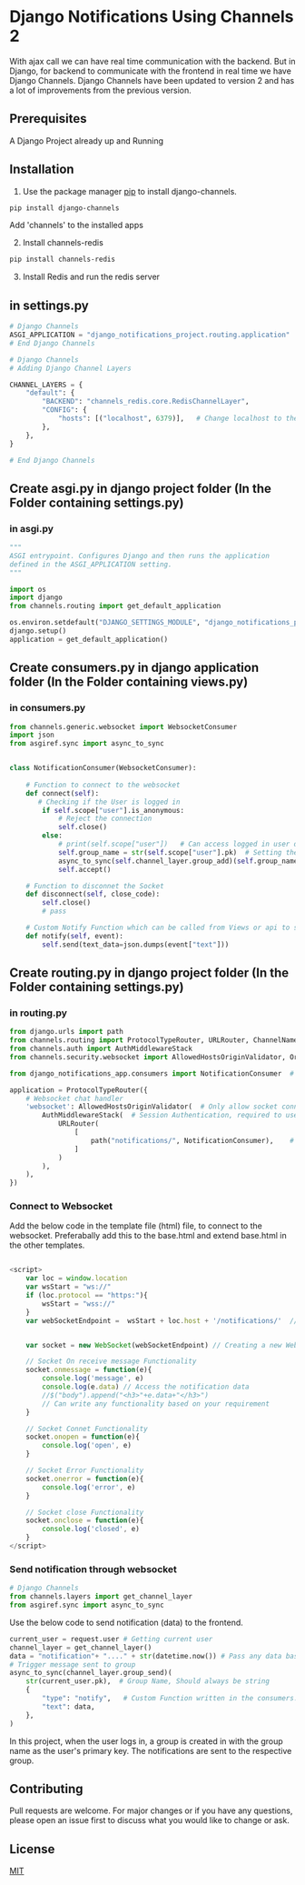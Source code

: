 # Django Notifications Using Channels 2

With ajax call we can have real time communication with the backend. But in Django, for backend to communicate with the frontend in real time we have Django Channels. Django Channels have been updated to version 2 and has a lot of improvements from the previous version. 

## Prerequisites

A Django Project already up and Running

## Installation

1. Use the package manager [pip](https://pip.pypa.io/en/stable/) to install django-channels.

```bash
pip install django-channels
```
Add 'channels' to the installed apps


2. Install channels-redis
```bash
pip install channels-redis
```

3. Install Redis and run the redis server

## in settings.py



```python
# Django Channels
ASGI_APPLICATION = "django_notifications_project.routing.application"    # your_project_name.routing.application
# End Django Channels
```

```python
# Django Channels
# Adding Django Channel Layers

CHANNEL_LAYERS = {
    "default": {
        "BACKEND": "channels_redis.core.RedisChannelLayer",
        "CONFIG": {
            "hosts": [("localhost", 6379)],   # Change localhost to the ip in which you have redis server running on.
        },
    },
}

# End Django Channels
```

## Create asgi.py in django project folder (In the Folder containing settings.py)

### in asgi.py

```python
"""
ASGI entrypoint. Configures Django and then runs the application
defined in the ASGI_APPLICATION setting.
"""

import os
import django
from channels.routing import get_default_application

os.environ.setdefault("DJANGO_SETTINGS_MODULE", "django_notifications_project.settings") #  your_project_name.settings
django.setup()
application = get_default_application()
```


## Create consumers.py in django application folder (In the Folder containing views.py)

### in consumers.py

```python
from channels.generic.websocket import WebsocketConsumer
import json
from asgiref.sync import async_to_sync


class NotificationConsumer(WebsocketConsumer):
    
    # Function to connect to the websocket
    def connect(self):
       # Checking if the User is logged in
        if self.scope["user"].is_anonymous:
            # Reject the connection
            self.close()
        else:
            # print(self.scope["user"])   # Can access logged in user details by using self.scope.user, Can only be used if AuthMiddlewareStack is used in the routing.py
            self.group_name = str(self.scope["user"].pk)  # Setting the group name as the pk of the user primary key as it is unique to each user. The group name is used to communicate with the user.
            async_to_sync(self.channel_layer.group_add)(self.group_name, self.channel_name)
            self.accept()

    # Function to disconnet the Socket
    def disconnect(self, close_code):
        self.close()
        # pass

    # Custom Notify Function which can be called from Views or api to send message to the frontend
    def notify(self, event):
        self.send(text_data=json.dumps(event["text"]))
```

## Create routing.py in django project folder (In the Folder containing settings.py)

### in routing.py

```python
from django.urls import path
from channels.routing import ProtocolTypeRouter, URLRouter, ChannelNameRouter
from channels.auth import AuthMiddlewareStack
from channels.security.websocket import AllowedHostsOriginValidator, OriginValidator

from django_notifications_app.consumers import NotificationConsumer  # Importing notification Consumer from consumers.py

application = ProtocolTypeRouter({ 
    # Websocket chat handler
    'websocket': AllowedHostsOriginValidator(  # Only allow socket connections from the Allowed hosts in the settings.py file
        AuthMiddlewareStack(  # Session Authentication, required to use if we want to access the user details in the consumer 
            URLRouter(
                [
                    path("notifications/", NotificationConsumer),    # Url path for connecting to the websocket to send notifications.
                ]
            )
        ),
    ),
})
```

### Connect to Websocket
Add the below code in the template file (html) file, to connect to the websocket. Preferabally add this to the base.html and extend base.html in the other templates.

```javascript

<script>
    var loc = window.location
    var wsStart = "ws://"
    if (loc.protocol == "https:"){
        wsStart = "wss://"
    }
    var webSocketEndpoint =  wsStart + loc.host + '/notifications/'  // ws : wss   // Websocket URL, Same on as mentioned in the routing.py


    var socket = new WebSocket(webSocketEndpoint) // Creating a new Web Socket Connection

    // Socket On receive message Functionality
    socket.onmessage = function(e){
        console.log('message', e)
        console.log(e.data) // Access the notification data
        //$("body").append("<h3>"+e.data+"</h3>")
        // Can write any functionality based on your requirement
    }

    // Socket Connet Functionality
    socket.onopen = function(e){
        console.log('open', e)
    }

    // Socket Error Functionality
    socket.onerror = function(e){
        console.log('error', e)
    }

    // Socket close Functionality
    socket.onclose = function(e){
        console.log('closed', e)
    }
</script>
```


### Send notification through websocket

```python
# Django Channels
from channels.layers import get_channel_layer
from asgiref.sync import async_to_sync
```

Use the below code to send notification (data) to the frontend. 
```python
current_user = request.user # Getting current user
channel_layer = get_channel_layer()
data = "notification"+ "...." + str(datetime.now()) # Pass any data based on your requirement
# Trigger message sent to group
async_to_sync(channel_layer.group_send)(
    str(current_user.pk),  # Group Name, Should always be string
    {
        "type": "notify",   # Custom Function written in the consumers.py
        "text": data,
    },
)  

```

In this project, when the user logs in, a group is created in with the group name as the user's primary key. The notifications are sent to the respective group.


## Contributing
Pull requests are welcome. For major changes or if you have any questions, please open an issue first to discuss what you would like to change or ask.


## License
[MIT](https://choosealicense.com/licenses/mit/)